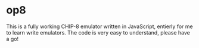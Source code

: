 # op8

This is a fully working CHIP-8 emulator written in JavaScript, entierly for me to learn write emulators.
The code is very easy to understand, please have a go!
